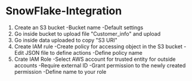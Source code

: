 # SnowFlake-Integration

1. Create an S3 bucket
   -Bucket name
   -Default settings
2. Go inside bucket to upload file "Customer_info" and upload
3. Go inside data uploaded to copy "S3 URI"
4. Create IAM rule
   -Create policy for accessing object in the S3 bucket
   -Edit JSON file to define actions
   -Define policy name
5. Crate IAM Role
   -Select AWS account for trusted entity for outside accounts
   -Require external ID
   -Grant permission to the newly created permission
   -Define name to your role
